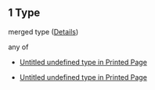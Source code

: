 ## 1 Type

merged type ([Details](page-allof-1.md))

any of

*   [Untitled undefined type in Printed Page](page-allof-1-anyof-0.md "check type definition")

*   [Untitled undefined type in Printed Page](page-allof-1-anyof-1.md "check type definition")
